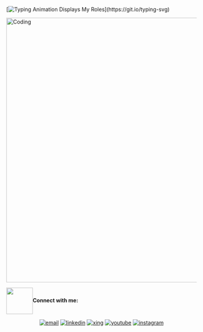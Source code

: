 [![Typing Animation Displays My Roles](https://readme-typing-svg.herokuapp.com?color=%2336BCF7&lines=Hello+I'm+Suray;Welcome+to+my+Github+profile;I'm+a+FrontEnd+Developer...;)](https://git.io/typing-svg)

<img align-items="center" alt="Coding" width="700" src="https://camo.githubusercontent.com/0f2df9c6430300192232520a10bc3f09066cee3c6f1205da8490ac2b1d69d9e5/68747470733a2f2f6d69722d73332d63646e2d63662e626568616e63652e6e65742f70726f6a6563745f6d6f64756c65732f646973702f3630313031343131363737303437352e363036386265666634363430612e676966">
<p align="center">
<p><img src='https://raw.githubusercontent.com/ShahriarShafin/ShahriarShafin/main/Assets/handshake.gif' width="70" align="center"><b>Connect with me:</b></p>

<p align="center">
  <a href="mailto:nazarova.suray1@gmail.com"><img src="https://img.icons8.com/color/96/000000/gmail.png" alt="email"/></a>
  <a href="https://www.linkedin.com/in/suray-nazarova-a472a8280/"><img src="https://img.icons8.com/color/96/000000/linkedin.png" alt="linkedin"/></a>
  <a href="https://www.xing.com/profile/Suray_Nazarova2/cv"><img src="https://img.icons8.com/color/96/000000/xing.png" alt="xing"/></a>
  <a href="https://www.youtube.com/channel/UCNiSmh9WJklt3HIvEQFE2fg"><img src="https://img.icons8.com/color/96/000000/youtube.png" alt="youtube"/></a>
  <a href="https://www.instagram.com/surai.n"><img src="https://img.icons8.com/color/96/000000/instagram-new.png" alt="instagram"/></a>
</p>
